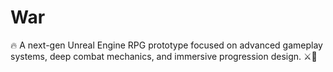 # War
🔥 A next-gen Unreal Engine RPG prototype focused on advanced gameplay systems, deep combat mechanics, and immersive progression design. ⚔️🧩
